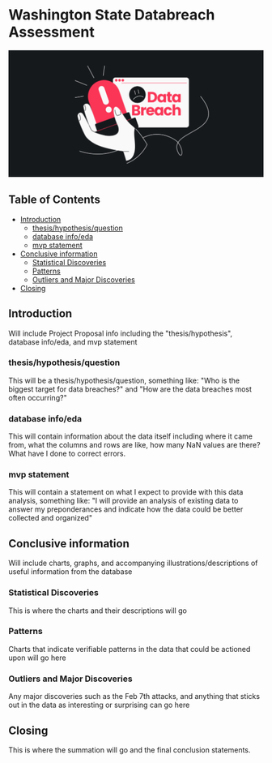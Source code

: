 # Washington State Databreach Assessment

<p align="left">
  <img src="images/Headerimg.png" width = 800 height = 250>
</p>

## Table of Contents
- [Introduction](#introduction)
  - [thesis/hypothesis/question](#thesis/hypothesis/question)
  - [database info/eda](#database-info/eda)
  - [mvp statement](#mvp-statement)
- [Conclusive information](#Conclusive-information)
  - [Statistical Discoveries](#Statistical-Discoveries)
  - [Patterns](#Patterns)
  - [Outliers and Major Discoveries](#Outliers-and-Major-Discoveries)
- [Closing](#Closing)
## Introduction

Will include Project Proposal info including the "thesis/hypothesis", database info/eda, and mvp statement

### thesis/hypothesis/question
This will be a thesis/hypothesis/question, something like: "Who is the biggest target for data breaches?" and "How are the data breaches most often occurring?"

### database info/eda
This will contain information about the data itself including where it came from, what the columns and rows are like, how many NaN values are there? What have I done to correct errors.

### mvp statement
This will contain a statement on what I expect to provide with this data analysis, something like: "I will provide an analysis of existing data to answer my preponderances and indicate how the data could be better collected and organized"

## Conclusive information

Will include charts, graphs, and accompanying illustrations/descriptions of useful information from the database

### Statistical Discoveries

This is where the charts and their descriptions will go

### Patterns

Charts that indicate verifiable patterns in the data that could be actioned upon will go here

### Outliers and Major Discoveries

Any major discoveries such as the Feb 7th attacks, and anything that sticks out in the data as interesting or surprising can go here

## Closing

This is where the summation will go and the final conclusion statements.